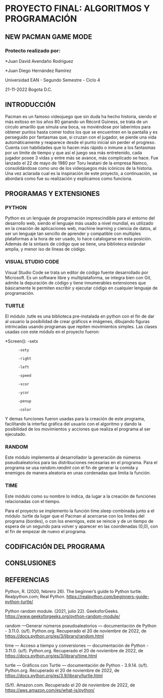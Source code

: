 # PROYECTO FINAL: ALGORITMOS Y PROGRAMACIÓN
## NEW PACMAN GAME MODE
### Protecto realizado por:
*Juan David Avendaño Rodríguez

*Juan Diego Hernández Ramírez

Universidad EAN - Segundo Semestre - Ciclo 4

21-11-2022 Bogota D.C.

## INTRODUCCIÓN
Pacman es un famoso videojuego que sin duda ha hecho historia, siendo el más exitoso en los años 80 ganando un Récord Guiness, se trata de un circulo amarillo que simula una boca, va moviéndose por laberintos para obtener puntos hasta comer todos los que se encuentren en la pantalla y es perseguido por fantasmas que, si cruzan con el jugador, se pierde una vida automáticamente y reaparece desde el punto inicial sin perder el progreso. Cuenta con habilidades que lo hacen más rápido o inmune a los fantasmas por un límite de tiempo y que así el juego sea más entretenido, cada jugador posee 3 vidas y entre más se avance, más complicado se hace. Fue lanzado el 22 de mayo de 1980 por Toru Iwatani de la empresa Namco, consolidándose como uno de los videojuegos más icónicos de la historia.
Una vez aclarada cual es la inspiración de este proyecto, a continuación, se abordará como fue su realización y explicamos como funciona.
## PROGRAMAS Y EXTENSIONES
### PYTHON
Python es un lenguaje de programación imprescindible para el entorno del desarrollo web, siendo el lenguaje más usado a nivel mundial, es utilizado en la creación de aplicaciones web, machine learning y ciencia de datos, al ser un lenguaje tan sencillo de aprender y compatible con multiples plataformas a la hora de ser usado, lo hace catalogarse en esta posición. Además de la sintaxis de código que se tiene, una biblioteca estándar amplia, y menor iso de líneas de código.
### VISUAL STUDIO CODE
Visual Studio Code se trata un editor de código fuente desarrollado por Microsoft. Es un software libre y multiplataforma, se integra bien con Git, admite la depuración de código y tiene innumerables extensiones que básicamente le permiten escribir y ejecutar código en cualquier lenguaje de programación.
### TURTLE
El módulo .tutle es una biblioteca pre-instalada en python con el fin de dar al usuario la posibilidad de crear gráficos e imágenes, dibujando figuras intrincadas usando programas que repiten movimientos simples.
Las clases usadas con este módulo en el proyecto fueron:

*Screen(): 
          -setx
          
          -sety
          
          -right
          
          -left
          
          -speed
          
          -xcor
          
          -ycor
          
          -penup
          
          -color
          
Y demas funciones fueron usadas para la creación de este programa, facilitando la interfaz gráfica del usuario con el algoritmo y dando la posibilidad de los movimientos y acciones que realiza el programa al ser ejecutado.
### RANDOM
Este módulo implementa al desarrollador la generación de números pseudoaleatorios para las distribuciones necesarias en el programa.
Para el programa se usa *random.randint* con el fin de generar la comida y enemigos de manera aleatoria en unas cordenadas que limita la función.
### TIME
Este módulo como su nombre lo indica, da lugar a la creación de funciones relacionadas con el tiempo. 

Para el proyecto se implemento la función time.sleep combinada junto a el módulo .turtle da lugar que el Pacman al acercarse con los límites del programa (bordes), o con los enemigos, este se reincie y de un tiempo de espera de un segundo para volver y aparecer en las coordenadas (0,0), con el fin de empezar de nuevo el programa.

## CODIFICACIÓN DEL PROGRAMA

## CONSLUSIONES

## REFERENCIAS
Python, R. (2020, febrero 26). The beginner’s guide to Python turtle. Realpython.com; Real Python. https://realpython.com/beginners-guide-python-turtle/

Python random module. (2021, julio 22). GeeksforGeeks. https://www.geeksforgeeks.org/python-random-module/

random —Generar números pseudoaleatorios — documentación de Python - 3.11.0. (s/f). Python.org. Recuperado el 20 de noviembre de 2022, de https://docs.python.org/es/3/library/random.html

time — Acceso a tiempo y conversiones — documentación de Python - 3.11.0. (s/f). Python.org. Recuperado el 20 de noviembre de 2022, de https://docs.python.org/es/3/library/time.html

turtle — Gráficos con Turtle — documentación de Python - 3.9.14. (s/f). Python.org. Recuperado el 20 de noviembre de 2022, de https://docs.python.org/es/3.9/library/turtle.html

(S/f). Amazon.com. Recuperado el 20 de noviembre de 2022, de https://aws.amazon.com/es/what-is/python/



